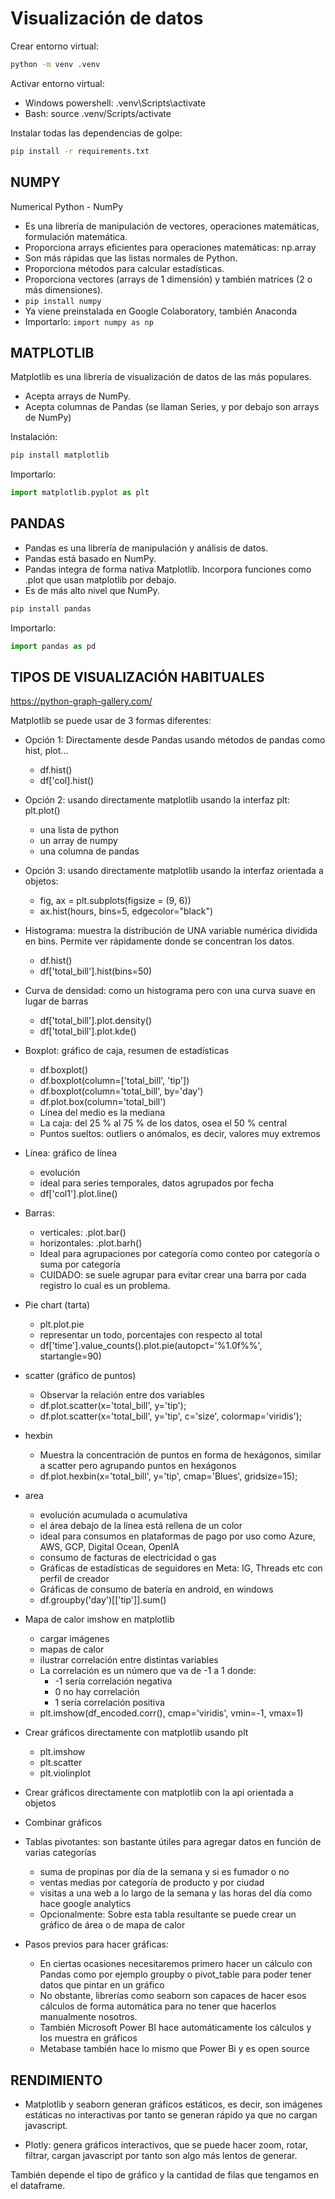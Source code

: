 # Visualización de datos


Crear entorno virtual:

```bash
python -m venv .venv
```

Activar entorno virtual:

* Windows powershell: .venv\Scripts\activate
* Bash: source .venv/Scripts/activate

Instalar todas las dependencias de golpe:

```bash
pip install -r requirements.txt
```

## NUMPY

Numerical Python - NumPy

* Es una librería de manipulación de vectores, operaciones matemáticas, formulación matemática.
* Proporciona arrays eficientes para operaciones matemáticas: np.array
* Son más rápidas que las listas normales de Python.
* Proporciona métodos para calcular estadísticas.
* Proporciona vectores (arrays de 1 dimensión) y también matrices (2 o más dimensiones).
* ``pip install numpy``
* Ya viene preinstalada en Google Colaboratory, también Anaconda
* Importarlo: ``import numpy as np``

## MATPLOTLIB

Matplotlib es una librería de visualización de datos de las más populares.

* Acepta arrays de NumPy.
* Acepta columnas de Pandas (se llaman Series, y por debajo son arrays de NumPy)

Instalación:

```bash
pip install matplotlib
```

Importarlo:

```python
import matplotlib.pyplot as plt
```

## PANDAS

* Pandas es una librería de manipulación y análisis de datos.
* Pandas está basado en NumPy.
* Pandas integra de forma nativa Matplotlib. Incorpora funciones como .plot que usan matplotlib por debajo.
* Es de más alto nivel que NumPy.

```bash
pip install pandas
```

Importarlo:

```python
import pandas as pd
```

## TIPOS DE VISUALIZACIÓN HABITUALES

https://python-graph-gallery.com/

Matplotlib se puede usar de 3 formas diferentes:

* Opción 1: Directamente desde Pandas usando métodos de pandas como hist, plot...
    * df.hist()
    * df['col].hist()
* Opción 2: usando directamente matplotlib usando la interfaz plt: plt.plot()
    * una lista de python
    * un array de numpy
    * una columna de pandas
* Opción 3: usando directamente matplotlib usando la interfaz orientada a objetos: 
    * fig, ax = plt.subplots(figsize = (9, 6))
    * ax.hist(hours, bins=5, edgecolor="black")


* Histograma: muestra la distribución de UNA variable numérica dividida en bins. Permite ver rápidamente donde se concentran los datos.
    * df.hist()
    * df['total_bill'].hist(bins=50)


* Curva de densidad: como un histograma pero con una curva suave en lugar de barras
    * df['total_bill'].plot.density()
    * df['total_bill'].plot.kde()

* Boxplot: gráfico de caja, resumen de estadísticas
    * df.boxplot()
    * df.boxplot(column=['total_bill', 'tip'])
    * df.boxplot(column='total_bill', by='day')
    * df.plot.box(column='total_bill')
    * Línea del medio es la mediana
    * La caja: del 25 % al 75 % de los datos, osea el 50 % central
    * Puntos sueltos: outliers o anómalos, es decir, valores muy extremos

* Línea: gráfico de línea
    * evolución
    * ideal para series temporales, datos agrupados por fecha
    * df['col1'].plot.line()

* Barras:
    * verticales: .plot.bar()
    * horizontales: .plot.barh()
    * Ideal para agrupaciones por categoría como conteo por categoría o suma por categoría
    * CUIDADO: se suele agrupar para evitar crear una barra por cada registro lo cual es un problema.

* Pie chart (tarta)
    * plt.plot.pie
    * representar un todo, porcentajes con respecto al total
    * df['time'].value_counts().plot.pie(autopct='%1.0f%%', startangle=90)

* scatter (gráfico de puntos)
    * Observar la relación entre dos variables 
    * df.plot.scatter(x='total_bill', y='tip');
    * df.plot.scatter(x='total_bill', y='tip', c='size', colormap='viridis');

* hexbin
    * Muestra la concentración de puntos en forma de hexágonos, similar a scatter pero agrupando puntos en hexágonos
    * df.plot.hexbin(x='total_bill', y='tip', cmap='Blues', gridsize=15);

* area
    * evolución acumulada o acumulativa
    * el área debajo de la línea está rellena de un color
    * ideal para consumos en plataformas de pago por uso como Azure, AWS, GCP, Digital Ocean, OpenIA
    * consumo de facturas de electricidad o gas
    * Gráficas de estadísticas de seguidores en Meta: IG, Threads etc con perfil de creador
    * Gráficas de consumo de batería en android, en windows
    * df.groupby('day')[['tip']].sum()

* Mapa de calor imshow en matplotlib
    * cargar imágenes
    * mapas de calor
    * ilustrar correlación entre distintas variables
    * La correlación es un número que va de -1 a 1 donde:
        * -1 sería correlación negativa
        * 0 no hay correlación
        * 1 sería correlación positiva
    * plt.imshow(df_encoded.corr(), cmap='viridis', vmin=-1, vmax=1)



* Crear gráficos directamente con matplotlib usando plt
    * plt.imshow
    * plt.scatter
    * plt.violinplot

* Crear gráficos directamente con matplotlib con la api orientada a objetos

* Combinar gráficos

* Tablas pivotantes: son bastante útiles para agregar datos en función de varias categorías
    * suma de propinas por día de la semana y si es fumador o no
    * ventas medias por categoría de producto y por ciudad
    * visitas a una web a lo largo de la semana y las horas del día como hace google analytics
    * Opcionalmente: Sobre esta tabla resultante se puede crear un gráfico de área o de mapa de calor

* Pasos previos para hacer gráficas:
    * En ciertas ocasiones necesitaremos primero hacer un cálculo con Pandas como por ejemplo groupby o pivot_table para poder tener datos que pintar en un gráfico
    * No obstante, librerías como seaborn son capaces de hacer esos cálculos de forma automática para no tener que hacerlos manualmente nosotros.
    * También Microsoft Power BI hace automáticamente los cálculos y los muestra en gráficos
    * Metabase también hace lo mismo que Power Bi y es open source

## RENDIMIENTO

* Matplotlib y seaborn generan gráficos estáticos, es decir, son imágenes estáticas no interactivas por tanto se generan rápido ya que no cargan javascript.

* Plotly: genera gráficos interactivos, que se puede hacer zoom, rotar, filtrar, cargan javascript por tanto son algo más lentos de generar.

También depende el tipo de gráfico y la cantidad de filas que tengamos en el dataframe.